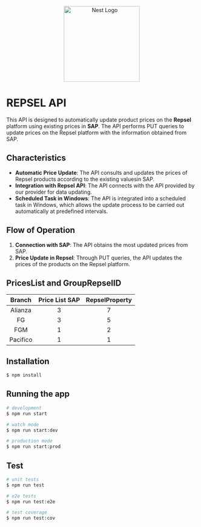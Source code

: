 <p align="center">
  <a href="http://nestjs.com/" target="blank"><img src="https://nestjs.com/img/logo-small.svg" width="200" alt="Nest Logo" /></a>
</p>

# REPSEL API

This API is designed to automatically update product prices on the **Repsel** platform using existing prices in **SAP**. The API performs PUT queries to update prices on the Repsel platform with the information obtained from SAP.

## Characteristics

- **Automatic Price Update**: The API consults and updates the prices of Repsel products according to the existing values ​​in SAP.
- **Integration with Repsel API**: The API connects with the API provided by our provider for data updating.
- **Scheduled Task in Windows**: The API is integrated into a scheduled task in Windows, which allows the update process to be carried out automatically at predefined intervals.

## Flow of Operation

1. **Connection with SAP**: The API obtains the most updated prices from SAP.
2. **Price Update in Repsel**: Through PUT queries, the API updates the prices of the products on the Repsel platform.

## PricesList and GroupRepselID

|  Branch  | Price List SAP | RepselProperty |
| :------: | :------------: | :------------: |
| Alianza  |       3        |       7        |
|    FG    |       3        |       5        |
|   FGM    |       1        |       2        |
| Pacifico |       1        |       1        |

## Installation

```bash
$ npm install
```

## Running the app

```bash
# development
$ npm run start

# watch mode
$ npm run start:dev

# production mode
$ npm run start:prod
```

## Test

```bash
# unit tests
$ npm run test

# e2e tests
$ npm run test:e2e

# test coverage
$ npm run test:cov
```
